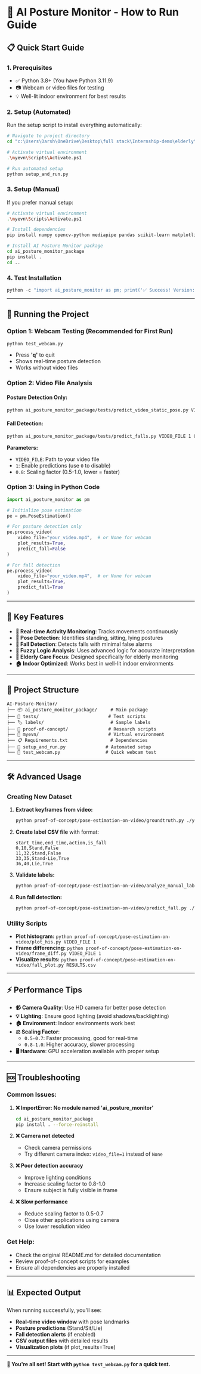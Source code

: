 # 🤖 AI Posture Monitor - How to Run Guide

## 📋 Quick Start Guide

### 1. **Prerequisites**
- ✅ Python 3.8+ (You have Python 3.11.9)  
- 📷 Webcam or video files for testing
- 💡 Well-lit indoor environment for best results

### 2. **Setup (Automated)**
Run the setup script to install everything automatically:

```bash
# Navigate to project directory
cd "c:\Users\Darsh\OneDrive\Desktop\full stack\Internship-demo\elderly\AI-Posture-Monitor"

# Activate virtual environment
.\myevn\Scripts\Activate.ps1

# Run automated setup
python setup_and_run.py
```

### 3. **Setup (Manual)**
If you prefer manual setup:

```bash
# Activate virtual environment
.\myevn\Scripts\Activate.ps1

# Install dependencies
pip install numpy opencv-python mediapipe pandas scikit-learn matplotlib

# Install AI Posture Monitor package
cd ai_posture_monitor_package
pip install .
cd ..
```

### 4. **Test Installation**
```python
python -c "import ai_posture_monitor as pm; print('✅ Success! Version:', pm.__version__)"
```

---

## 🚀 Running the Project

### **Option 1: Webcam Testing (Recommended for First Run)**
```bash
python test_webcam.py
```
- Press **'q'** to quit
- Shows real-time posture detection
- Works without video files

### **Option 2: Video File Analysis**

#### Posture Detection Only:
```bash
python ai_posture_monitor_package/tests/predict_video_static_pose.py VIDEO_FILE 1 0.8
```

#### Fall Detection:
```bash
python ai_posture_monitor_package/tests/predict_falls.py VIDEO_FILE 1 0.8
```

**Parameters:**
- `VIDEO_FILE`: Path to your video file
- `1`: Enable predictions (use `0` to disable)
- `0.8`: Scaling factor (0.5-1.0, lower = faster)

### **Option 3: Using in Python Code**

```python
import ai_posture_monitor as pm

# Initialize pose estimation
pe = pm.PoseEstimation()

# For posture detection only
pe.process_video(
    video_file="your_video.mp4",  # or None for webcam
    plot_results=True,
    predict_fall=False
)

# For fall detection
pe.process_video(
    video_file="your_video.mp4",  # or None for webcam  
    plot_results=True,
    predict_fall=True
)
```

---

## 🎯 Key Features

- **🏃 Real-time Activity Monitoring**: Tracks movements continuously
- **🧍 Pose Detection**: Identifies standing, sitting, lying postures  
- **🚨 Fall Detection**: Detects falls with minimal false alarms
- **🧠 Fuzzy Logic Analysis**: Uses advanced logic for accurate interpretation
- **👥 Elderly Care Focus**: Designed specifically for elderly monitoring
- **🏠 Indoor Optimized**: Works best in well-lit indoor environments

---

## 📁 Project Structure

```
AI-Posture-Monitor/
├── 📦 ai_posture_monitor_package/     # Main package
├── 🧪 tests/                          # Test scripts  
├── 🏷️ labels/                         # Sample labels
├── 🔬 proof-of-concept/               # Research scripts
├── 🐍 myevn/                          # Virtual environment
├── 📋 Requirements.txt                # Dependencies
├── 🚀 setup_and_run.py               # Automated setup
└── 🧪 test_webcam.py                 # Quick webcam test
```

---

## 🛠️ Advanced Usage

### **Creating New Dataset**
1. **Extract keyframes from video:**
   ```bash
   python proof-of-concept/pose-estimation-on-video/groundtruth.py ./your_video.mp4
   ```

2. **Create label CSV file** with format:
   ```csv
   start_time,end_time,action,is_fall
   0,10,Stand,False
   11,32,Stand,False
   33,35,Stand-Lie,True
   36,40,Lie,True
   ```

3. **Validate labels:**
   ```bash
   python proof-of-concept/pose-estimation-on-video/analyze_manual_label.py ./labels/your_labels.csv 0
   ```

4. **Run fall detection:**
   ```bash
   python proof-of-concept/pose-estimation-on-video/predict_fall.py ./your_video.mp4 1 1 ./labels/your_labels.csv
   ```

### **Utility Scripts**
- **Plot histogram:** `python proof-of-concept/pose-estimation-on-video/plot_his.py VIDEO_FILE 1`
- **Frame differencing:** `python proof-of-concept/pose-estimation-on-video/frame_diff.py VIDEO_FILE 1`
- **Visualize results:** `python proof-of-concept/pose-estimation-on-video/fall_plot.py RESULTS.csv`

---

## ⚡ Performance Tips

- **📹 Camera Quality**: Use HD camera for better pose detection
- **💡 Lighting**: Ensure good lighting (avoid shadows/backlighting)  
- **🏠 Environment**: Indoor environments work best
- **⚖️ Scaling Factor**: 
  - `0.5-0.7`: Faster processing, good for real-time
  - `0.8-1.0`: Higher accuracy, slower processing
- **🖥️ Hardware**: GPU acceleration available with proper setup

---

## 🆘 Troubleshooting

### **Common Issues:**

1. **❌ ImportError: No module named 'ai_posture_monitor'**
   ```bash
   cd ai_posture_monitor_package
   pip install . --force-reinstall
   ```

2. **❌ Camera not detected**
   - Check camera permissions
   - Try different camera index: `video_file=1` instead of `None`

3. **❌ Poor detection accuracy**
   - Improve lighting conditions
   - Increase scaling factor to 0.8-1.0
   - Ensure subject is fully visible in frame

4. **❌ Slow performance**
   - Reduce scaling factor to 0.5-0.7
   - Close other applications using camera
   - Use lower resolution video

### **Get Help:**
- Check the original README.md for detailed documentation
- Review proof-of-concept scripts for examples
- Ensure all dependencies are properly installed

---

## 📊 Expected Output

When running successfully, you'll see:
- **Real-time video window** with pose landmarks
- **Posture predictions** (Stand/Sit/Lie)
- **Fall detection alerts** (if enabled)
- **CSV output files** with detailed results
- **Visualization plots** (if plot_results=True)

---

**🎉 You're all set! Start with `python test_webcam.py` for a quick test.**
